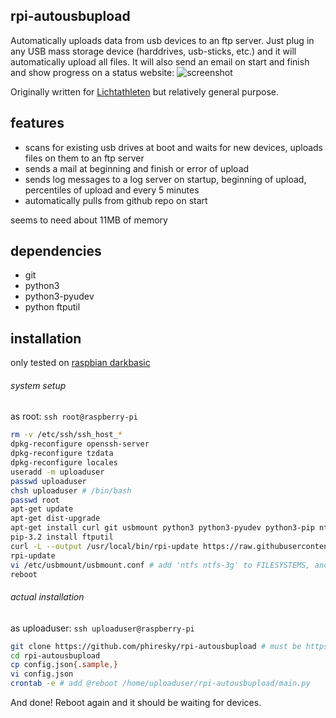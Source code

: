 rpi-autousbupload
---
Automatically uploads data from usb devices to an ftp server.
Just plug in any USB mass storage device (harddrives, usb-sticks, etc.) and it will automatically upload all files. It will also send an email on start and finish and show progress on a status website: ![screenshot](http://i.imgur.com/xKxw1rE.png)

Originally written for [Lichtathleten](http://lichtathleten.com/) but relatively general purpose.

features
---
- scans for existing usb drives at boot and waits for new devices, uploads files on them to an ftp server
- sends a mail at beginning and finish or error of upload
- sends log messages to a log server on startup, beginning of upload, percentiles of upload and every 5 minutes
- automatically pulls from github repo on start

seems to need about 11MB of memory

dependencies
---
* git
* python3
* python3-pyudev
* python ftputil

installation
---
only tested on [raspbian darkbasic](http://www.linuxsystems.it/raspbian-wheezy-armhf-raspberry-pi-minimal-image/)

###### system setup
as root: `ssh root@raspberry-pi`
```bash
rm -v /etc/ssh/ssh_host_*
dpkg-reconfigure openssh-server
dpkg-reconfigure tzdata
dpkg-reconfigure locales
useradd -m uploaduser
passwd uploaduser
chsh uploaduser # /bin/bash
passwd root
apt-get update 
apt-get dist-upgrade
apt-get install curl git usbmount python3 python3-pyudev python3-pip ntfs-3g
pip-3.2 install ftputil
curl -L --output /usr/local/bin/rpi-update https://raw.githubusercontent.com/Hexxeh/rpi-update/master/rpi-update && chmod +x /usr/local/bin/rpi-update
rpi-update
vi /etc/usbmount/usbmount.conf # add 'ntfs ntfs-3g' to FILESYSTEMS, and "-fstype=vfat,utf8" to FS_MOUNTOPTIONS
reboot
```

###### actual installation

as uploaduser: `ssh uploaduser@raspberry-pi`
```bash
git clone https://github.com/phiresky/rpi-autousbupload # must be https for auto updating
cd rpi-autousbupload
cp config.json{.sample,}
vi config.json
crontab -e # add @reboot /home/uploaduser/rpi-autousbupload/main.py
```
And done!
Reboot again and it should be waiting for devices.



